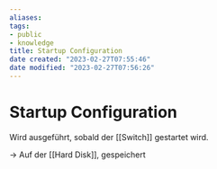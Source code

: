 ```yaml
---
aliases: 
tags:
- public
- knowledge
title: Startup Configuration
date created: "2023-02-27T07:55:46"
date modified: "2023-02-27T07:56:26"
---
```


# Startup Configuration

Wird ausgeführt, sobald der [[Switch]] gestartet wird.

-> Auf der [[Hard Disk]], gespeichert
